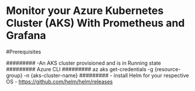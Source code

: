 # Monitor your Azure Kubernetes Cluster (AKS) With Prometheus and Grafana



#Prerequisites

######### -An AKS cluster provisioned and is in Running state
######### Azure CLI
######### az aks get-credentials -g {resource-group} -n {aks-cluster-name}
######### - install Helm for your respective OS - https://github.com/helm/helm/releases
